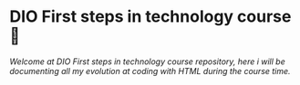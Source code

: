 # DIO First steps in technology course :notebook:

###### Welcome at DIO First steps in technology course repository, here i will be documenting all my evolution at coding with HTML during the course time.

